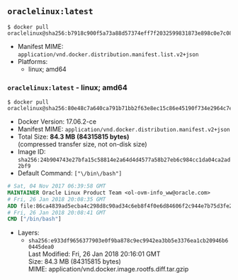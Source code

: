 ## `oraclelinux:latest`

```console
$ docker pull oraclelinux@sha256:b7918c900f5a73a88d57374eff7f2032599831873e898c0e7c08d955de4fd09e
```

-	Manifest MIME: `application/vnd.docker.distribution.manifest.list.v2+json`
-	Platforms:
	-	linux; amd64

### `oraclelinux:latest` - linux; amd64

```console
$ docker pull oraclelinux@sha256:80e48c7a640ca791b71bb2f63e8ec15c86e45190f734e2964c7e949c3b06ba1a
```

-	Docker Version: 17.06.2-ce
-	Manifest MIME: `application/vnd.docker.distribution.manifest.v2+json`
-	Total Size: **84.3 MB (84315815 bytes)**  
	(compressed transfer size, not on-disk size)
-	Image ID: `sha256:24b904743e27bfa15c58814e2a64d4d4577a58b27eb6c984cc1da04ca2ad2bf9`
-	Default Command: `["\/bin\/bash"]`

```dockerfile
# Sat, 04 Nov 2017 06:39:58 GMT
MAINTAINER Oracle Linux Product Team <ol-ovm-info_ww@oracle.com>
# Fri, 26 Jan 2018 20:08:35 GMT
ADD file:86ca4839ad5ecba4c298d8c90ad34c6eb8f4f0e6d84606f2c944e7b75d3fe2bc in / 
# Fri, 26 Jan 2018 20:08:41 GMT
CMD ["/bin/bash"]
```

-	Layers:
	-	`sha256:e933df9656377903e0f9ba878c9ec9942ea3bb5e3376ea1cb20946b60445dea0`  
		Last Modified: Fri, 26 Jan 2018 20:16:01 GMT  
		Size: 84.3 MB (84315815 bytes)  
		MIME: application/vnd.docker.image.rootfs.diff.tar.gzip
